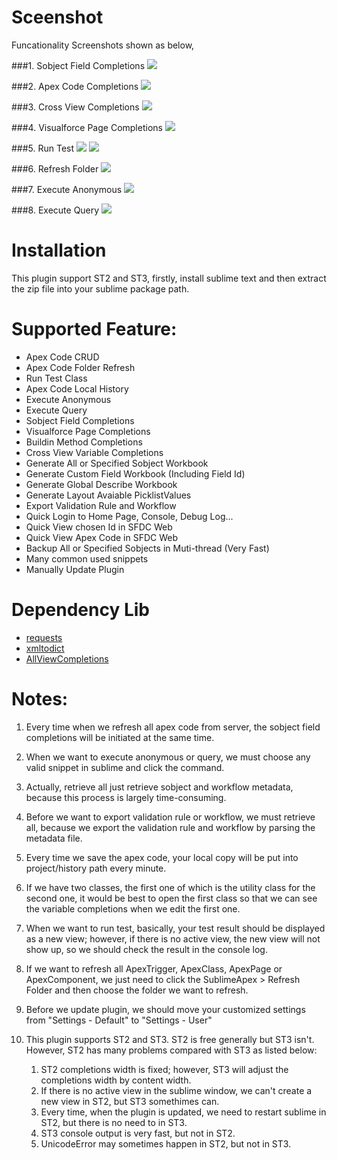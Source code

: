 # Sceenshot #
Funcationality Screenshots shown as below,

###1. Sobject Field Completions
<img src="https://raw.github.com/xjsender/SublimeApex/master/screenshot/sobject%20field%20completions.png" />

###2. Apex Code Completions
<img src="https://raw.github.com/xjsender/SublimeApex/master/screenshot/Apex%20code%20completions.png" />

###3. Cross View Completions
<img src="https://raw.github.com/xjsender/SublimeApex/master/screenshot/cross%20view%20completions.png" />

###4. Visualforce Page Completions
<img src="https://raw.github.com/xjsender/SublimeApex/master/screenshot/visualforce%20page%20completions.png" />

###5. Run Test
<img src="https://raw.github.com/xjsender/SublimeApex/master/screenshot/choose%20test%20class.png" />
<img src="https://raw.github.com/xjsender/SublimeApex/master/screenshot/test%20result.png" />

###6. Refresh Folder
<img src="https://raw.github.com/xjsender/SublimeApex/master/screenshot/refresh%20folder.png" />

###7. Execute Anonymous
<img src="https://raw.github.com/xjsender/SublimeApex/master/screenshot/execute%20anonymous.png" />

###8. Execute Query
<img src="https://raw.github.com/xjsender/SublimeApex/master/screenshot/execute%20query.png" />

# Installation #
This plugin support ST2 and ST3, firstly, install sublime text and then extract the zip file into your sublime package path.

# Supported Feature: #
+ Apex Code CRUD
+ Apex Code Folder Refresh
+ Run Test Class
+ Apex Code Local History
+ Execute Anonymous
+ Execute Query
+ Sobject Field Completions
+ Visualforce Page Completions
+ Buildin Method Completions
+ Cross View Variable Completions
+ Generate All or Specified Sobject Workbook
+ Generate Custom Field Workbook (Including Field Id)
+ Generate Global Describe Workbook
+ Generate Layout Avaiable PicklistValues
+ Export Validation Rule and Workflow
+ Quick Login to Home Page, Console, Debug Log...
+ Quick View chosen Id in SFDC Web
+ Quick View Apex Code in SFDC Web
+ Backup All or Specified Sobjects in Muti-thread (Very Fast)
+ Many common used snippets
+ Manually Update Plugin

# Dependency Lib #
+ [requests](https://github.com/kennethreitz/requests)
+ [xmltodict](https://github.com/martinblech/xmltodict)
+ [AllViewCompletions](https://github.com/alienhard/SublimeAllAutocomplete/blob/master/all_views_completions.py)

# Notes: #
1. Every time when we refresh all apex code from server, the sobject field completions will be initiated at the same time.

2. When we want to execute anonymous or query, we must choose any valid snippet in sublime and click the command.

3. Actually, retrieve all just retrieve sobject and workflow metadata, because this process is largely time-consuming.

4. Before we want to export validation rule or workflow, we must retrieve all, because we export the validation rule and workflow by parsing the metadata file.

5. Every time we save the apex code, your local copy will be put into project/history path every minute.

6. If we have two classes, the first one of which is the utility class for the second one, it would be best to open the first class so that we can see the variable completions when we edit the first one.

7. When we want to run test, basically, your test result should be displayed as a new view; however, if there is no active view, the new view will not show up, so we should check the result in the console log.

8. If we want to refresh all ApexTrigger, ApexClass, ApexPage or ApexComponent, we just need to click the SublimeApex > Refresh Folder and then choose the folder we want to refresh.

9. Before we update plugin, we should move your customized settings from "Settings - Default" to "Settings - User"

10. This plugin supports ST2 and ST3. ST2 is free generally but ST3 isn't. However, ST2 has many problems compared with ST3 as listed below:
    1. ST2 completions width is fixed; however, ST3 will adjust the completions width by content width.
    2. If there is no active view in the sublime window, we can't create a new view in ST2, but ST3 somethimes can.
    3. Every time, when the plugin is updated, we need to restart sublime in ST2, but there is no need to in ST3.
    4. ST3 console output is very fast, but not in ST2.
    5. UnicodeError may sometimes happen in ST2, but not in ST3.